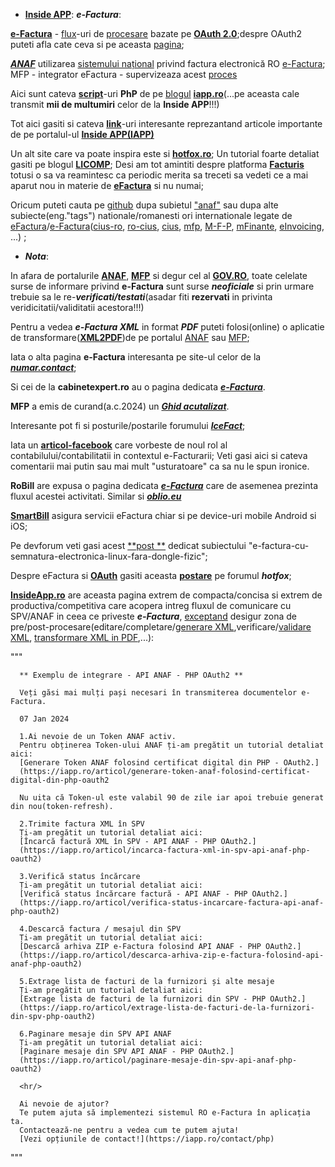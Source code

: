  - [**Inside APP**](https://iapp.ro/): ***e-Factura***:
   
[**e-Factura**](https://mfinante.gov.ro/static/10/eFactura/PrezentareE-factura.pdf) - [flux](https://www.bitsoftware.eu/sbs-efactura/)-uri de [procesare](https://static.anaf.ro/static/10/Anaf/Informatii_R/API/Oauth_procedura_inregistrare_aplicatii_portal_ANAF.pdf) bazate pe [**OAuth 2.0**](https://iapp.ro/blog);despre OAuth2 puteti afla cate ceva si pe aceasta [pagina](https://stateful.com/blog/oauth-refresh-token-best-practices);

[***ANAF***](https://www.anaf.ro/anaf/internet/ANAF/despre_anaf/strategii_anaf/proiecte_digitalizare/e.factura) utilizarea [sistemului național](https://mfinante.gov.ro/static/10/Mfp/Licitatii/CSacp683632_01082023.docx) privind factura electronică RO  [e-Factura](https://mfinante.gov.ro/web/efactura/informatii-tehnice); MFP - integrator eFactura - supervizeaza acest  [proces ](https://mfinante.gov.ro/ro/web/efactura/prezentare)

Aici sunt cateva [**script**](https://github.com/stefanache/MFP-ANAF-RO/tree/main/php_scripts/iapp)-uri **PhP** de pe [blogul](https://iapp.ro/blog) [**iapp.ro**](https://iapp.ro/articol/exemplu-de-integrare-api-anaf-spv-php-oauth2)(...pe aceasta cale transmit **mii de multumiri** celor de la **Inside APP**!!!)

  Tot aici gasiti si cateva [**link**](https://github.com/stefanache/MFP-ANAF-RO/tree/main/php_scripts/iapp/Link_uri_IAPP)-uri interesante reprezantand articole importante de pe portalul-ul [**Inside APP(IAPP)**](https://iapp.ro)

Un alt site care va poate inspira este si [**hotfox.ro**](https://hotfox.ro/forum/viewtopic.php?t=7&start=80); Un tutorial foarte detaliat gasiti pe blogul [**LICOMP**](https://www.licomp.ro/efactura_tutor.aspx);
Desi am tot amintiti despre platforma [**Facturis**](https://facturis-online.ro/api-program-de-facturare-gestiune-online/modificarea-produselor.html) totusi o sa va reamintesc ca periodic merita sa treceti sa vedeti ce a mai aparut nou in materie de [**eFactura**](https://facturis-online.ro/e-factura/biblioteca-cu-informatii-oficiale-despre-formatul-xml-pentru-e-factura.html) si nu numai;

Oricum puteti cauta pe [github](https://static.anaf.ro/static/10/Anaf/Informatii_R/index_cult_v2.html) dupa subietul ["anaf"](https://github.com/topics/anaf) sau dupa alte subiecte(eng."tags") nationale/romanesti ori internationale legate de [eFactura](https://github.com/topics/efactura)/[e-Factura](https://github.com/topics/e-factura)([cius-ro](https://github.com/topics/cius-ro), [ro-cius](https://github.com/topics/ro-cius), [cius](https://github.com/topics/cius), [mfp](https://github.com/topics/mfp), [M-F-P](https://github.com/M-F-P), [mFinante](https://github.com/topics/mfinante), [eInvoicing](https://josemmo.github.io/einvoicing/reference/cius-ro/), ...) ;

 - ***Nota***:
   
In afara de portalurile [**ANAF**](https://www.anaf.ro/), [**MFP**](https://mfinante.gov.ro/)  si degur cel al [**GOV.RO**](https://data.gov.ro/dataset?q=e-Factura), toate celelate surse de informare privind **e-Factura** sunt surse ***neoficiale*** si prin urmare trebuie sa le re-***verificati/testati***(asadar fiti **rezervati** in privinta veridicitatii/validitatii acestora!!!)


Pentru a vedea ***e-Factura XML*** in format ***PDF*** puteti folosi(online) o aplicatie de transformare([**XML2PDF**](https://www.reddit.com/r/programare/comments/18q33w6/conversie_efactura_xml_in_format_pdf/))de pe portalul [ANAF](https://www.anaf.ro/uploadxml/) sau [MFP](https://mfinante.gov.ro/web/efactura/transformare-xml-in-pdf);

Iata o alta pagina **e-Factura** interesanta pe site-ul celor de la [***numar.contact***](https://numar.contact/e-factura-anaf-ghid-creare-cont-spv-incarcare-facturi-amenzi/);

Si cei de la **cabinetexpert.ro** au o pagina dedicata [***e-Factura***](https://www.cabinetexpert.ro/2022-08-11/intrebari-frecvente-si-raspunsuri-specifice-sistemului-ro-e-factura-material-oficial-anaf.html).

**MFP** a emis de curand(a.c.2024) un [***Ghid acutalizat***](https://mfinante.gov.ro/despre-minister/-/asset_publisher/uwgr/content/ghidul-e-factura.-ce-trebuie-s-c4-83-c8-99tie-contribuabilii-pentru-a-emite-c8-99i-prelua-facturi-electronice).

Interesante pot fi si posturile/postarile forumului [***IceFact***](https://icesoft.ro/forum//index.php?action=recent); 

Iata un [**articol-facebook**](https://www.facebook.com/story.php/?story_fbid=1306978283585340&id=100028195437191&paipv=0&eav=Afbt2pXedxd03Oekd19B0yn5eCZMuQu6FhyrOPfl7jL-AQlCek1HHt1n0wSLrS-qXYA&_rdr) care vorbeste de noul rol al contabilului/contabilitatii in contextul e-Facturarii; Veti gasi aici si cateva comentarii mai putin sau mai mult "usturatoare" ca sa nu le spun ironice.

**RoBill** are expusa o pagina dedicata [***e-Factura***](https://robill.ro/e-factura/?_gl=1*hitnsy*_up*MQ..&gclid=CjwKCAjw7-SvBhB6EiwAwYdCAaLbpNHgXKqR6mOqE8zFeiOGVpNaqo8zsdYay8R6t5-qsIjaHiFYnhoCoIYQAvD_BwE) care de asemenea prezinta fluxul acestei activitati. Similar si [***oblio.eu***](https://www.oblio.eu/?rnid=95&gad_source=1&gclid=CjwKCAjw7-SvBhB6EiwAwYdCAdavX58FF7A-XG-aDkHk5MskcZJW7JCalum9tyvaeYIJpkQPWiXZ2BoCqREQAvD_BwE)

[**SmartBill**](https://www.smartbill.ro/produse/facturare?campaignid=1425672889&adgroupid=56764126275&keyword=software%20factura&device=c&gad_source=1&gclid=CjwKCAjw7-SvBhB6EiwAwYdCAR3jvkvZx0aZ_IAJyipNevInPjoWRmqdwslvIsSbB0dtFj5nw_zTahoCfoAQAvD_BwE) asigura servicii eFactura chiar si pe device-uri mobile Android si iOS;

Pe devforum veti gasi acest [**post **](https://devforum.ro/t/e-factura-cu-semnatura-electronica-linux-fara-dongle-fizic/19392) dedicat subiectului "e-factura-cu-semnatura-electronica-linux-fara-dongle-fizic";

Despre eFactura si [**OAuth**](https://static.anaf.ro/static/10/Anaf/Informatii_R/API/Oauth_procedura_inregistrare_aplicatii_portal_ANAF.pdf) gasiti aceasta [**postare**](https://hotfox.ro/forum/viewtopic.php?t=7&start=100) pe forumul ***hotfox***;

[**InsideApp.ro**](https://iapp.ro/articol/exemplu-de-integrare-api-anaf-spv-php-oauth2) are aceasta pagina extrem de compacta/concisa si extrem de productiva/competitiva care acopera intreg fluxul de comunicare cu SPV/ANAF in ceea ce priveste ***e-Factura***, [exceptand](https://mfinante.gov.ro/web/efactura/aplicatii-web-ro-efactura) desigur zona de pre/post-procesare(editare/completare/[generare XML](https://www.anaf.ro/CompletareFactura/faces/factura/informatiigenerale.xhtml),verificare/[validare XML](https://www.anaf.ro/uploadxmi/), [transformare XML in PDF](https://www.anaf.ro/uploadxml/),...):

"""
      
      ** Exemplu de integrare - API ANAF - PHP OAuth2 **
      
      Veți găsi mai mulți pași necesari în transmiterea documentelor e-Factura.
   
      07 Jan 2024
      
      1.Ai nevoie de un Token ANAF activ.
      Pentru obținerea Token-ului ANAF ți-am pregătit un tutorial detaliat aici:
      [Generare Token ANAF folosind certificat digital din PHP - OAuth2.]
      (https://iapp.ro/articol/generare-token-anaf-folosind-certificat-digital-din-php-oauth2
   
      Nu uita că Token-ul este valabil 90 de zile iar apoi trebuie generat din nou(token-refresh).
   
      2.Trimite factura XML în SPV
      Ți-am pregătit un tutorial detaliat aici:
      [Încarcă factură XML în SPV - API ANAF - PHP OAuth2.]
      (https://iapp.ro/articol/incarca-factura-xml-in-spv-api-anaf-php-oauth2)
   
      3.Verifică status încărcare
      Ți-am pregătit un tutorial detaliat aici:
      [Verifică status încărcare factură - API ANAF - PHP OAuth2.]
      (https://iapp.ro/articol/verifica-status-incarcare-factura-api-anaf-php-oauth2)
   
      4.Descarcă factura / mesajul din SPV
      Ți-am pregătit un tutorial detaliat aici:
      [Descarcă arhiva ZIP e-Factura folosind API ANAF - PHP OAuth2.]
      (https://iapp.ro/articol/descarca-arhiva-zip-e-factura-folosind-api-anaf-php-oauth2)
   
      5.Extrage lista de facturi de la furnizori și alte mesaje
      Ți-am pregătit un tutorial detaliat aici:
      [Extrage lista de facturi de la furnizori din SPV - PHP OAuth2.]
      (https://iapp.ro/articol/extrage-lista-de-facturi-de-la-furnizori-din-spv-php-oauth2)
   
      6.Paginare mesaje din SPV API ANAF
      Ți-am pregătit un tutorial detaliat aici:
      [Paginare mesaje din SPV API ANAF - PHP OAuth2.]
      (https://iapp.ro/articol/paginare-mesaje-din-spv-api-anaf-php-oauth2)
      
      <hr/>
      
      Ai nevoie de ajutor?
      Te putem ajuta să implementezi sistemul RO e-Factura în aplicația ta.
      Contactează-ne pentru a vedea cum te putem ajuta!
      [Vezi opțiunile de contact!](https://iapp.ro/contact/php)
      
"""





